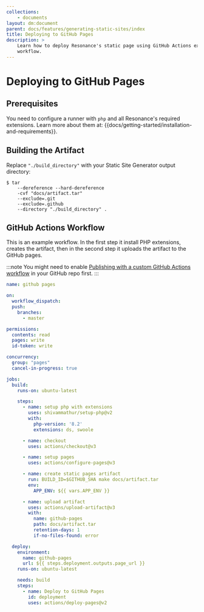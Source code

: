 ```yaml
---
collections: 
    - documents
layout: dm:document
parent: docs/features/generating-static-sites/index
title: Deploying to GitHub Pages
description: >
    Learn how to deploy Resonance's static page using GitHub Actions example 
    workflow.
---
```


# Deploying to GitHub Pages

## Prerequisites

You need to configure a runner with `php` and all Resonance's required 
extensions. Learn more about them at:
{{docs/getting-started/installation-and-requirements}}.

## Building the Artifact

Replace `"./build_directory"` with your Static Site Generator output directory:

```shell
$ tar
    --dereference --hard-dereference
    -cvf "docs/artifact.tar"
    --exclude=.git
    --exclude=.github
    --directory "./build_directory" .
```

## GitHub Actions Workflow

This is an example workflow. In the first step it install PHP extensions, 
creates the artifact, then in the second step it uploads the artifact to the
GitHub pages.

:::note
You might need to enable 
[Publishing with a custom GitHub Actions workflow](https://docs.github.com/en/pages/getting-started-with-github-pages/configuring-a-publishing-source-for-your-github-pages-site#publishing-with-a-custom-github-actions-workflow)
in your GitHub repo first.
:::

```yaml
name: github pages

on:
  workflow_dispatch:
  push:
    branches:
      - master

permissions:
  contents: read
  pages: write
  id-token: write

concurrency:
  group: "pages"
  cancel-in-progress: true

jobs:
  build:
    runs-on: ubuntu-latest

    steps:
      - name: setup php with extensions
        uses: shivammathur/setup-php@v2
        with:
          php-version: '8.2'
          extensions: ds, swoole

      - name: checkout
        uses: actions/checkout@v3

      - name: setup pages
        uses: actions/configure-pages@v3

      - name: create static pages artifact
        run: BUILD_ID=$GITHUB_SHA make docs/artifact.tar
        env:
          APP_ENV: ${{ vars.APP_ENV }}

      - name: upload artifact
        uses: actions/upload-artifact@v3
        with:
          name: github-pages
          path: docs/artifact.tar
          retention-days: 1
          if-no-files-found: error

  deploy:
    environment:
      name: github-pages
      url: ${{ steps.deployment.outputs.page_url }}
    runs-on: ubuntu-latest

    needs: build
    steps:
      - name: Deploy to GitHub Pages
        id: deployment
        uses: actions/deploy-pages@v2
```
